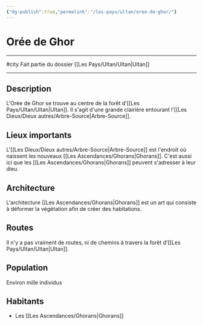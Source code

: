 ```yaml
---
{"dg-publish":true,"permalink":"/les-pays/ultan/oree-de-ghor/"}
---
```


# Orée de Ghor
---
#city 
Fait partie du dossier [[Les Pays/Ultan/Ultan\|Ultan]]

-------
## Description
L'Orée de Ghor se trouve au centre de la forêt d'[[Les Pays/Ultan/Ultan\|Ultan]]. Il s'agit d'une grande clairière entourant l'[[Les Dieux/Dieux autres/Arbre-Source\|Arbre-Source]].
## Lieux importants
L'[[Les Dieux/Dieux autres/Arbre-Source\|Arbre-Source]] est l'endroit où naissent les nouveaux [[Les Ascendances/Ghorans\|Ghorans]]. C'est aussi ici que les [[Les Ascendances/Ghorans\|Ghorans]] peuvent s'adresser à leur dieu.
## Architecture
L'architecture [[Les Ascendances/Ghorans\|Ghorans]] est un art qui consiste à déformer la végétation afin de créer des habitations.
## Routes
Il n'y a pas vraiment de routes, ni de chemins à travers la forêt d'[[Les Pays/Ultan/Ultan\|Ultan]].
## Population
Environ mille individus
## Habitants
- Les [[Les Ascendances/Ghorans\|Ghorans]]